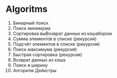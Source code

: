 # Algoritms
1) Бинарный поиск
2) Поиск минимума
3) Сортировка выВозврат данных из кэшабором
4) Сумма элементов в списке (рекурсия)
5) Подсчёт элементов в списке (рекурсия)
6) Поиск максимума (рекурсия)
7) Быстрая сортировка (рекурсия)
8) Возврат данных из кэша
9) Поиск в ширину
10) Алгоритм Дейкстры
